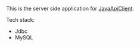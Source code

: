 This is the server side application for [JavaApiClient](https://github.com/zaidsidd360/JavaApiClient).


Tech stack:
* Jdbc
* MySQL
